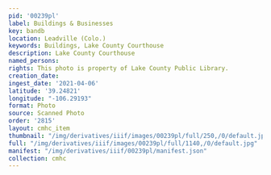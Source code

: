 ```yaml
---
pid: '00239pl'
label: Buildings & Businesses
key: bandb
location: Leadville (Colo.)
keywords: Buildings, Lake County Courthouse
description: Lake County Courthouse
named_persons: 
rights: This photo is property of Lake County Public Library.
creation_date: 
ingest_date: '2021-04-06'
latitude: '39.24821'
longitude: "-106.29193"
format: Photo
source: Scanned Photo
order: '2815'
layout: cmhc_item
thumbnail: "/img/derivatives/iiif/images/00239pl/full/250,/0/default.jpg"
full: "/img/derivatives/iiif/images/00239pl/full/1140,/0/default.jpg"
manifest: "/img/derivatives/iiif/00239pl/manifest.json"
collection: cmhc
---
```

